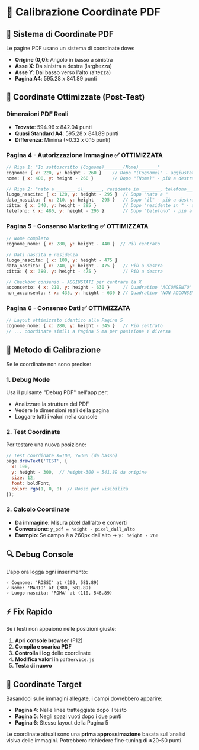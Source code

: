 # 🎯 Calibrazione Coordinate PDF

## 📏 Sistema di Coordinate PDF

Le pagine PDF usano un sistema di coordinate dove:
- **Origine (0,0)**: Angolo in basso a sinistra
- **Asse X**: Da sinistra a destra (larghezza)
- **Asse Y**: Dal basso verso l'alto (altezza)
- **Pagina A4**: 595.28 x 841.89 punti

## 🔧 Coordinate Ottimizzate (Post-Test)

### **Dimensioni PDF Reali**
- **Trovate**: 594.96 x 842.04 punti
- **Quasi Standard A4**: 595.28 x 841.89 punti
- **Differenza**: Minima (~0.32 x 0.15 punti)

### **Pagina 4 - Autorizzazione Immagine** ✅ OTTIMIZZATA
```javascript
// Riga 1: "Io sottoscritto (Cognome)_______(Nome)_______"
cognome: { x: 220, y: height - 260 }    // Dopo "(Cognome)" - aggiustato
nome: { x: 400, y: height - 260 }       // Dopo "(Nome)" - più a destra

// Riga 2: "nato a _______ il_______, residente in _______, telefono_______"
luogo_nascita: { x: 120, y: height - 295 }  // Dopo "nato a "
data_nascita: { x: 210, y: height - 295 }   // Dopo "il" - più a destra
citta: { x: 340, y: height - 295 }          // Dopo "residente in " - aggiustato
telefono: { x: 480, y: height - 295 }       // Dopo "telefono" - più a destra
```

### **Pagina 5 - Consenso Marketing** ✅ OTTIMIZZATA
```javascript
// Nome completo
cognome_nome: { x: 280, y: height - 440 }  // Più centrato

// Dati nascita e residenza
luogo_nascita: { x: 100, y: height - 475 }
data_nascita: { x: 240, y: height - 475 }   // Più a destra
citta: { x: 380, y: height - 475 }          // Più a destra

// Checkbox consenso - AGGIUSTATI per centrare la X
acconsento: { x: 210, y: height - 630 }     // Quadratino "ACCONSENTO"
non_acconsento: { x: 435, y: height - 630 } // Quadratino "NON ACCONSENTO"
```

### **Pagina 6 - Consenso Dati** ✅ OTTIMIZZATA
```javascript
// Layout ottimizzato identico alla Pagina 5
cognome_nome: { x: 280, y: height - 345 }   // Più centrato
// ... coordinate simili a Pagina 5 ma per posizione Y diversa
```

## 🎨 Metodo di Calibrazione

Se le coordinate non sono precise:

### **1. Debug Mode**
Usa il pulsante "Debug PDF" nell'app per:
- Analizzare la struttura del PDF
- Vedere le dimensioni reali della pagina
- Loggare tutti i valori nella console

### **2. Test Coordinate**
Per testare una nuova posizione:
```javascript
// Test coordinate X=100, Y=300 (da basso)
page.drawText('TEST', {
  x: 100, 
  y: height - 300,  // height-300 = 541.89 da origine
  size: 12, 
  font: boldFont, 
  color: rgb(1, 0, 0)  // Rosso per visibilità
});
```

### **3. Calcolo Coordinate**
- **Da immagine**: Misura pixel dall'alto e converti
- **Conversione**: `y_pdf = height - pixel_dall_alto`
- **Esempio**: Se campo è a 260px dall'alto → `y: height - 260`

## 🔍 Debug Console

L'app ora logga ogni inserimento:
```
✓ Cognome: 'ROSSI' at (200, 581.89)
✓ Nome: 'MARIO' at (380, 581.89)
✓ Luogo nascita: 'ROMA' at (110, 546.89)
```

## ⚡ Fix Rapido

Se i testi non appaiono nelle posizioni giuste:

1. **Apri console browser** (F12)
2. **Compila e scarica PDF**
3. **Controlla i log** delle coordinate
4. **Modifica valori** in `pdfService.js`
5. **Testa di nuovo**

## 🎯 Coordinate Target

Basandoci sulle immagini allegate, i campi dovrebbero apparire:
- **Pagina 4**: Nelle linee tratteggiate dopo il testo
- **Pagina 5**: Negli spazi vuoti dopo i due punti
- **Pagina 6**: Stesso layout della Pagina 5

Le coordinate attuali sono una **prima approssimazione** basata sull'analisi visiva delle immagini. Potrebbero richiedere fine-tuning di ±20-50 punti.